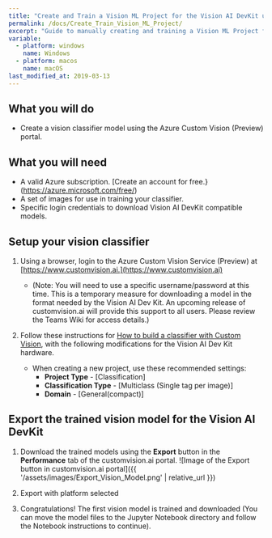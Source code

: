 ```yaml
---
title: "Create and Train a Vision ML Project for the Vision AI DevKit using Azure services"
permalink: /docs/Create_Train_Vision_ML_Project/
excerpt: "Guide to manually creating and training a Vision ML Project for the Vision AI DevKit using Azure services"
variable:
  - platform: windows
    name: Windows
  - platform: macos
    name: macOS
last_modified_at: 2019-03-13
---
```

## What you will do
* Create a vision classifier model using the Azure Custom Vision (Preview) portal.

## What you will need
* A valid Azure subscription. [Create an account for free.}(https://azure.microsoft.com/free/)
* A set of images for use in training your classifier.
* Specific login credentials to download Vision AI DevKit compatible models. 

## Setup your vision classifier
1. Using a browser, login to the Azure Custom Vision Service (Preview) at [https://www.customvision.ai.](https://www.customvision.ai)
    - (Note: You will need to use a specific username/password at this time. This is a temporary measure for downloading a model in the format needed by the Vision AI Dev Kit. An upcoming release of customvision.ai will provide this support to all users. Please review the Teams Wiki for access details.)

2. Follow these instructions for [How to build a classifier with Custom Vision](https://docs.microsoft.com/en-us/azure/cognitive-services/custom-vision-service/getting-started-build-a-classifier), with the following modifications for the Vision AI Dev Kit hardware.

    - When creating a new project, use these recommended settings:
         - **Project Type** - [Classification]
         - **Classification Type** -  [Multiclass (Single tag per image)]
         - **Domain** - [General(compact)] 

## Export the trained vision model for the Vision AI DevKit

1. Download the trained models using the **Export** button in the  **Performance** tab of the customvision.ai portal.
![Image of the Export button in customvision.ai portal]({{ '/assets/images/Export_Vision_Model.png' | relative_url }})

2. Export with platform selected

3. Congratulations! The first vision model is trained and downloaded
(You can move the model files to the Jupyter Notebook directory and follow the Notebook instructions to continue).
